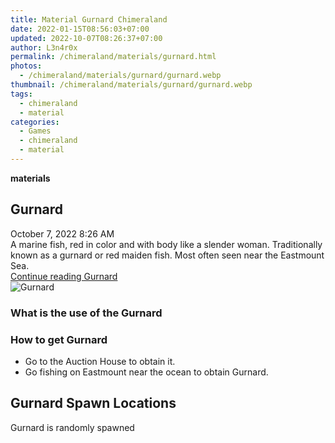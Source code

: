 ```yaml
---
title: Material Gurnard Chimeraland
date: 2022-01-15T08:56:03+07:00
updated: 2022-10-07T08:26:37+07:00
author: L3n4r0x
permalink: /chimeraland/materials/gurnard.html
photos:
  - /chimeraland/materials/gurnard/gurnard.webp
thumbnail: /chimeraland/materials/gurnard/gurnard.webp
tags:
  - chimeraland
  - material
categories:
  - Games
  - chimeraland
  - material
---
```


<section id="bootstrap-wrapper">
  <link
    rel="stylesheet"
    href="https://rawcdn.githack.com/dimaslanjaka/Web-Manajemen/0c3b5aa1813bd4abcd2c11bf3e37928b15c28664/css/bootstrap-5-3-0-alpha3-wrapper.css"
  />
  <div
    class="row g-0 border rounded overflow-hidden flex-md-row mb-4 shadow-sm position-relative bg-light text-dark"
  >
    <div class="col p-4 d-flex flex-column position-static">
      <strong class="d-inline-block mb-2 text-success">materials</strong>
      <h2 class="mb-0">Gurnard</h2>
      <div class="mb-1 text-muted">October 7, 2022 8:26 AM</div>
      <div class="mb-2 border p-1">
        A marine fish, red in color and with body like a slender woman.
        Traditionally known as a gurnard or red maiden fish. Most often seen
        near the Eastmount Sea.
      </div>
      <a
        href="/chimeraland/materials/gurnard.html"
        class="stretched-link d-none"
        >Continue reading Gurnard</a
      >
    </div>
    <div class="col-auto d-none d-lg-block">
      <img src="/chimeraland/materials/gurnard/gurnard.webp" alt="Gurnard" />
    </div>
  </div>
  <div class="row bg-light text-dark">
    <div class="col-lg-6 col-12 mb-2">
      <div class="card">
        <div class="card-body">
          <h3 class="card-title">What is the use of the Gurnard</h3>
          <div class="card-text"><ul></ul></div>
        </div>
      </div>
    </div>
    <div class="col-lg-6 col-12 mb-2">
      <div class="card">
        <div class="card-body">
          <h3 class="card-title">How to get Gurnard</h3>
          <div class="card-text">
            <ul>
              <li>Go to the Auction House to obtain it.</li>
              <li>Go fishing on Eastmount near the ocean to obtain Gurnard.</li>
            </ul>
          </div>
        </div>
      </div>
    </div>
    <div class="col-12 mb-2">
      <h2>Gurnard Spawn Locations</h2>
      <p>Gurnard is randomly spawned</p>
    </div>
  </div>
</section>